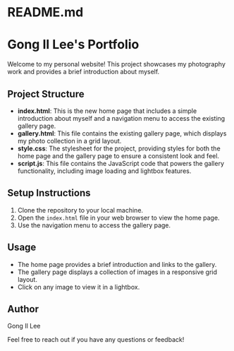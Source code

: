 # README.md

# Gong Il Lee's Portfolio

Welcome to my personal website! This project showcases my photography work and provides a brief introduction about myself.

## Project Structure

- **index.html**: This is the new home page that includes a simple introduction about myself and a navigation menu to access the existing gallery page.
- **gallery.html**: This file contains the existing gallery page, which displays my photo collection in a grid layout.
- **style.css**: The stylesheet for the project, providing styles for both the home page and the gallery page to ensure a consistent look and feel.
- **script.js**: This file contains the JavaScript code that powers the gallery functionality, including image loading and lightbox features.

## Setup Instructions

1. Clone the repository to your local machine.
2. Open the `index.html` file in your web browser to view the home page.
3. Use the navigation menu to access the gallery page.

## Usage

- The home page provides a brief introduction and links to the gallery.
- The gallery page displays a collection of images in a responsive grid layout.
- Click on any image to view it in a lightbox.

## Author

Gong Il Lee

Feel free to reach out if you have any questions or feedback!